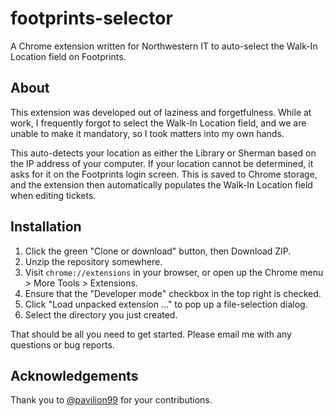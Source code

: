 # footprints-selector
A Chrome extension written for Northwestern IT to auto-select the Walk-In Location field on Footprints.

## About
This extension was developed out of laziness and forgetfulness. While at work, I frequently forgot to select the Walk-In Location field, and we are unable to make it mandatory, so I took matters into my own hands.

This auto-detects your location as either the Library or Sherman based on the IP address of your computer. If your location cannot be determined, it asks for it on the Footprints login screen. This is saved to Chrome storage, and the extension then automatically populates the Walk-In Location field when editing tickets.

## Installation
1. Click the green "Clone or download" button, then Download ZIP.
2. Unzip the repository somewhere.
3. Visit `chrome://extensions` in your browser, or open up the Chrome menu > More Tools > Extensions.
4. Ensure that the "Developer mode" checkbox in the top right is checked.
5. Click "Load unpacked extension ..." to pop up a file-selection dialog.
6. Select the directory you just created.

That should be all you need to get started. Please email me with any questions or bug reports.

## Acknowledgements
Thank you to [@pavilion99](https://github.com/pavilion99) for your contributions.